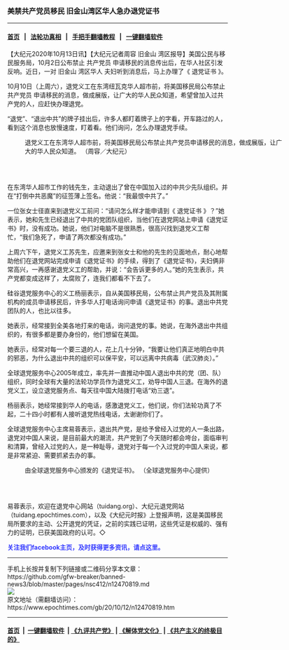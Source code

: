 ### 美禁共产党员移民    旧金山湾区华人急办退党证书
------------------------

#### [首页](https://github.com/gfw-breaker/banned-news3/blob/master/README.md) &nbsp;&nbsp;|&nbsp;&nbsp; [法轮功真相](https://github.com/begood0513/basic/blob/master/README.md)  &nbsp;&nbsp;|&nbsp;&nbsp; [手把手翻墙教程](https://github.com/gfw-breaker/guides/wiki)  &nbsp;&nbsp;|&nbsp;&nbsp; [一键翻墙软件](https://github.com/gfw-breaker/nogfw/blob/master/README.md)  



<div><p>
 【大纪元2020年10月13日讯】【大纪元记者周容
 <ok href="https://www.epochtimes.com/gb/tag/%E6%97%A7%E9%87%91%E5%B1%B1.html">
  旧金山
 </ok>
 湾区报导】美国公民与移民服务局，10月2日公布禁止
 <ok href="https://www.epochtimes.com/gb/tag/%E5%85%B1%E4%BA%A7%E5%85%9A%E5%91%98.html">
  共产党员
 </ok>
 申请移民的消息传出后，在华人社区引发反响。近日，一对
 <ok href="https://www.epochtimes.com/gb/tag/%E6%97%A7%E9%87%91%E5%B1%B1.html">
  旧金山
 </ok>
 <ok href="https://www.epochtimes.com/gb/tag/%E6%B9%BE%E5%8C%BA%E5%8D%8E%E4%BA%BA.html">
  湾区华人
 </ok>
 夫妇听到消息后，马上办理了《
 <ok href="https://www.epochtimes.com/gb/tag/%E9%80%80%E5%85%9A%E8%AF%81%E4%B9%A6.html">
  退党证书
 </ok>
 》。
</p>
<p>
 10月10日（上周六），退党义工在东湾纽瓦克华人超市前，将美国移民局公布禁止
 <ok href="https://www.epochtimes.com/gb/tag/%E5%85%B1%E4%BA%A7%E5%85%9A%E5%91%98.html">
  共产党员
 </ok>
 申请移民的消息，做成展版，让广大的华人民众知道，希望曾加入过共产党的人，应赶快办理退党。
</p>
<p>
 “退党”、“退出中共”的牌子挂出后，许多人都盯着牌子上的字看，开车路过的人，看到这个消息也放慢速度，盯着看。他们询问，怎么办理退党手续。
</p>
<figure class="wp-caption aligncenter" id="attachment_12470838" style="width: 600px">
 <ok href="https://i.epochtimes.com/assets/uploads/2020/10/tu2.jpg">
  <img alt="" class="size-large wp-image-12470838" src="https://i.epochtimes.com/assets/uploads/2020/10/tu2-600x400.jpg"/>
 </ok>
 <br/><figcaption class="wp-caption-text">
  退党义工在东湾华人超市前，将美国移民局公布禁止共产党员申请移民的消息，做成展版，让广大的华人民众知道。 （周容／大纪元）
 </figcaption><br/>
</figure><br/>
<p>
 在东湾华人超市工作的钱先生，主动退出了曾在中国加入过的中共少先队组织。并在“打倒中共恶魔”的征签薄上签名。他说：“我最恨中共了。”
</p>
<p>
 一位张女士径直来到退党义工前问：“请问怎么样才能申请到《
 <ok href="https://www.epochtimes.com/gb/tag/%E9%80%80%E5%85%9A%E8%AF%81%E4%B9%A6.html">
  退党证书
 </ok>
 》？”她表示，她和先生已经退出了中共的党团队组织，当他们在退党网站上申请《退党证书》时，没有成功。她说，他们对电脑不是很熟悉，很高兴找到退党义工帮忙，“我们急死了，申请了两次都没有成功。”
</p>
<p>
 上周六下午，退党义工苏先生，应邀来到张女士和他的先生的见面地点，耐心地帮助他们在退党网站完成申请《退党证书》的手续，得到了《退党证书》，夫妇俩非常高兴，一再感谢退党义工的帮助，并说：“会告诉更多的人。”她的先生表示，共产党都变成这样了，太腐败了，连我们都看不下去了。
</p>
<p>
 硅谷退党服务中心的义工杨丽表示，自从美国移民局，公布禁止共产党员及其附属机构的成员申请移民后，许多华人打电话询问申请《退党证书》的事。退出中共党团队的人，也比以往多。
</p>
<p>
 她表示，经常接到全美各地打来的电话，询问退党的事。她说，在海外退出中共组织的，有很多都是要办身份的，他们想留在美国。
</p>
<p>
 她表示，经常对每一个要三退的人，花上几十分钟，“我要让他们真正地明白中共的邪恶，为什么退出中共的组织可以保平安，可以远离中共病毒（武汉肺炎）。”
</p>
<p>
 全球退党服务中心2005年成立，率先并一直推动中国人退出中共的党（团、队）组织，同时全球有大量的法轮功学员作为退党义工，劝导中国人三退。在海外的退党义工，设立退党服务点、每天往中国大陆拨打电话“劝三退”。
</p>
<p>
 杨丽表示，她经常接到华人的电话，感激退党义工，他们说，你们法轮功真了不起，二十四小时都有人接听退党热线电话，太谢谢你们了。
</p>
<p>
 全球退党服务中心主席易蓉表示，退出共产党，是给予曾经入过党的人一条出路，退党对中国人来说，是目前最大的潮流，共产党到了今天随时都会垮台，面临审判和清算，曾经入过党的人，是一种耻辱，退党对于每一个入过党的中国人来说，都是非常紧迫、需要抓紧去办的事。
</p>
<figure class="wp-caption aligncenter" id="attachment_12470840" style="width: 600px">
 <ok href="https://i.epochtimes.com/assets/uploads/2020/10/tu3-ca233b0e53e34f6f808943861d5d771a.jpg">
  <img alt="" class="size-large wp-image-12470840" src="https://i.epochtimes.com/assets/uploads/2020/10/tu3-ca233b0e53e34f6f808943861d5d771a-600x436.jpg"/>
 </ok>
 <br/><figcaption class="wp-caption-text">
  由全球退党服务中心颁发的《退党证书》。 （全球退党服务中心提供）
 </figcaption><br/>
</figure><br/>
<p>
 易蓉表示，欢迎在退党中心网站（tuidang.org）、大纪元退党网站（tuidang.epochtimes.com），以及《大纪元时报》上登报声明，这是美国移民局所要求的主动、公开退党的凭证，之前的实践已证明，这些凭证是权威的、强有力的证明，已获美国政府的认可。◇
</p>
<p>
 <b>
  <ok href="https://www.facebook.com/sfdjy/" style="color: #3339ff;">
   关注我们facebook主页，及时获得更多资讯，请点这里。
  </ok>
 </b>
</p>
</div>
<hr/>
手机上长按并复制下列链接或二维码分享本文章：<br/>
https://github.com/gfw-breaker/banned-news3/blob/master/pages/nsc412/n12470819.md <br/>
<a href='https://github.com/gfw-breaker/banned-news3/blob/master/pages/nsc412/n12470819.md'><img src='https://github.com/gfw-breaker/banned-news3/blob/master/pages/nsc412/n12470819.md.png'/></a> <br/>
原文地址（需翻墙访问）：https://www.epochtimes.com/gb/20/10/12/n12470819.htm


------------------------
#### [首页](https://github.com/gfw-breaker/banned-news3/blob/master/README.md) &nbsp;|&nbsp; [一键翻墙软件](https://github.com/gfw-breaker/nogfw/blob/master/README.md) &nbsp;| [《九评共产党》](https://github.com/gfw-breaker/9ping.md/blob/master/README.md#九评之一评共产党是什么) | [《解体党文化》](https://github.com/gfw-breaker/jtdwh.md/blob/master/README.md) | [《共产主义的终极目的》](https://github.com/gfw-breaker/gczydzjmd.md/blob/master/README.md)


<img src='http://gfw-breaker.win/banned-news3/pages/nsc412/n12470819.md' width='0px' height='0px'/>